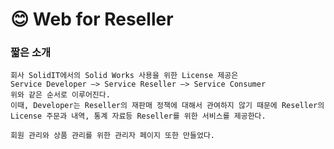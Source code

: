 #  :blush: Web for Reseller

### 짧은 소개
    회사 SolidIT에서의 Solid Works 사용을 위한 License 제공은 
    Service Developer –> Service Reseller –> Service Consumer 
    위와 같은 순서로 이루어진다. 
    이때, Developer는 Reseller의 재판매 정책에 대해서 관여하지 않기 때문에 Reseller의 License 주문과 내역, 통계 자료등 Reseller를 위한 서비스를 제공한다.

    회원 관리와 상품 관리를 위한 관리자 페이지 또한 만들었다.

 
